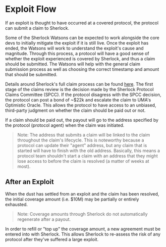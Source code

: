 # Exploit Flow

If an exploit is thought to have occurred at a covered protocol, the protocol can submit a claim to Sherlock.

Some of the Sherlock Watsons can be expected to work alongside the core devs to initially mitigate the exploit if it is still live. Once the exploit has ended, the Watsons will work to understand the exploit's cause and magnitude. Through this process, a protocol will have a good sense of whether the exploit experienced is covered by Sherlock, and thus a claim should be submitted. The Watsons will help with the general claim submission process as well as choosing the correct timestamp and amount that should be submitted.

Details around Sherlock's full claim process can be found [here](https://docs.sherlock.xyz/claims/claims-process). The first stage of the claims review is the decision made by the Sherlock Protocol Claims Committee (SPCC). If the protocol disagress with the SPCC decision, the protocol can post a bond of \~$22k and escalate the claim to UMA's Optimistic Oracle. This allows the protocol to have access to an unbiased, third-party judgment on whether the claim should be paid out or not.

If a claim should be paid out, the payout will go to the address specified by the protocol (protocol agent) when the claim was initiated.

> Note: The address that submits a claim will be linked to the claim throughout the claim's lifecycle. This is noteworthy because a protocol can update their "agent" address, but any claim that is started will have to finish with the old address. Basically, this means a protocol team shouldn't start a claim with an address that they might lose access to before the claim is resolved (a matter of weeks at most).

## After an Exploit

When the dust has settled from an exploit and the claim has been resolved, the initial coverage amount (i.e. $10M) may be partially or entirely exhausted.

> Note: Coverage amounts through Sherlock do not automatically regenerate after a payout.

In order to refill or "top up" the coverage amount, a new agreement must be entered into with Sherlock. This allows Sherlock to re-assess the risk of any protocol after they've suffered a large exploit.
